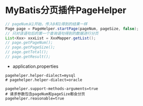 # MyBatis分页插件PageHelper



```java
// pageNum从1开始，传入0和1得到的结果一样
Page page = PageHelper.startPage(pageNum, pageSize, false);
// 只对该语句后的第一个查询语句得到的数据进行分页
List<Xxx> xxxList = XxxMapper.getList();
// page.getPageNum();
// page.getPageSize();
// page.getTotal();
// page.getResult();

```

- application.properties
```properties
pagehelper.helper-dialect=mysql
# pagehelper.helper-dialect=oracle

pagehelper.support-methods-arguments=true
# 请求参数包含pageNum和pageSize都会分页
pagehelper.reasonable=true


```
